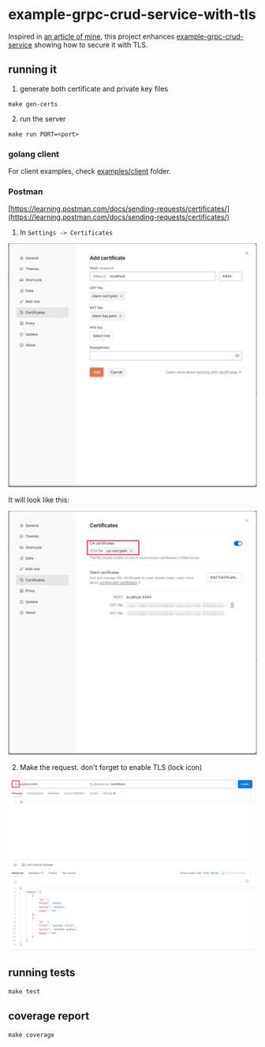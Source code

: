 # example-grpc-crud-service-with-tls

Inspired in [an article of mine](https://www.linkedin.com/pulse/golang-dockerized-grpc-service-using-tls-tiago-melo), this project enhances [example-grpc-crud-service](../example-grpc-crud-service/) showing how to secure it with TLS.

## running it

1. generate both certificate and private key files

```
make gen-certs
```

2. run the server

```
make run PORT=<port>
```

### golang client

For client examples, check [examples/client](./examples/client) folder.

### Postman

[https://learning.postman.com/docs/sending-requests/certificates/](https://learning.postman.com/docs/sending-requests/certificates/)

1. In `Settings -> Certificates`

![addCert](./doc/postmanAddCert.png)

It will look like this:

![certs](./doc/postmanCerts.png)

2. Make the request. don't forget to enable TLS (lock icon)

![req](./doc/postmanReq.png)


## running tests

```
make test
```

## coverage report

```
make coverage
```